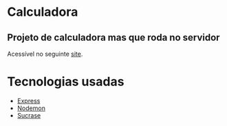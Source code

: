 # Calculadora

## Projeto de calculadora mas que **roda no servidor**

Acessível no seguinte [site](https://davi-nogueira.github.io/Calculadora/).

# Tecnologias usadas

- [Express](https://www.npmjs.com/package/express)
- [Nodemon](https://www.npmjs.com/package/nodemon)
- [Sucrase](https://www.npmjs.com/package/sucrase)
